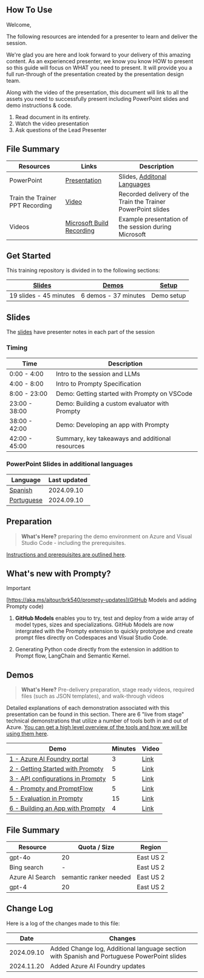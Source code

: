 ## How To Use

Welcome,

The following resources are intended for a presenter to learn and deliver the session.

We're glad you are here and look forward to your delivery of this amazing content. As an experienced presenter, we know you know HOW to present so this guide will focus on WHAT you need to present. It will provide you a full run-through of the presentation created by the presentation design team. 

Along with the video of the presentation, this document will link to all the assets you need to successfully present including PowerPoint slides and demo instructions & code.

1.  Read document in its entirety.
2.  Watch the video presentation
3.  Ask questions of the Lead Presenter

## File Summary

| Resources          | Links    | Description |
|-------------------|----------------------------------|-------------------|
| PowerPoint        | [Presentation](https://aka.ms/AAs1k7u) | Slides, [Additonal Languages](#powerpoint-slides-in-additional-languages) |
| Train the Trainer PPT Recording | [Video](https://aka.ms/AAs1zy3) | Recorded delivery of the Train the Trainer PowerPoint slides |
| Videos            | [Microsoft Build Recording](https://build.microsoft.com/sessions/86e41e8b-1fd2-40fa-a608-6f99a28d4a61?WT.mc_id=aiml-149230-bethanycheum) | Example presentation of the session during Microsoft |

## Get Started

This training repository is divided in to the following sections:

| [Slides](https://aka.ms/AAs1k7u) | [Demos](demos/README.md) | [Setup](setup.md) | 
|-------------------|---------------------------|--------------------------------------
| 19 slides - 45 minutes| 6 demos - 37 minutes | Demo setup

## Slides

The [slides](https://aka.ms/AAs1k7u) have presenter notes in each part of the session

### Timing

| Time        | Description 
--------------|-------------
0:00 - 4:00   | Intro to the session and LLMs
4:00 - 8:00   | Intro to Prompty Specification
8:00 - 23:00  | Demo: Getting started with Prompty on VSCode
23:00 - 38:00 | Demo: Building a custom evaluator with Prompty
38:00 - 42:00 | Demo: Developing an app with Prompty
42:00 - 45:00 | Summary, key takeaways and additional resources

### PowerPoint Slides in additional languages
| Language | Last updated | 
|------------------- | ---- |
| [Spanish](https://aka.ms/AAs7mft) | 2024.09.10 | 
| [Portuguese](https://aka.ms/AAs7etw) | 2024.09.10| 

## Preparation

>**What's Here?** preparing the demo environment on Azure and Visual Studio Code - including the prerequisites.

[Instructions and prerequisites are outlined here](setup.md). 

## What's new with Prompty?

> [!IMPORTANT]
> [https://aka.ms/aitour/brk540/prompty-updates](GitHub Models and adding Prompty code)

1. **GitHub Models** enables you to try, test and deploy from a wide array of model types, sizes and specializations. GitHub Models are now intergrated with the Prompty extension to quickly prototype and create prompt files directly on Codespaces and Visual Studio Code.

2. Generating Python code directly from the extension in addition to Prompt flow, LangChain and Semantic Kernel.

## Demos

> **What's Here?** Pre-delivery preparation, stage ready videos, required files (such as JSON templates), and walk-through videos

Detailed explanations of each demonstration associated with this presentation can be found in this section. There are 6 "live from stage" technical demonstrations that utilize a number of tools both in and out of Azure. [You can get a high level overview of the tools and how we will be using them here](demos/README.md).

| Demo | Minutes | Video |
-------------------------------------------------------------------------------------------------------|---------|----------------- | 
|  [1 - Azure AI Foundry portal](demos/demo_1_Azure_AI_Foundry_portal.md) | 3       | [Link](https://aka.ms/AAs1k7x) |
|  [2 - Getting Started with Prompty](demos/demo_2_getting_started_with_Prompty.md) | 5       | [Link](https://aka.ms/AAs312a) |
|  [3 - API configurations in Prompty](demos/demo_3_Prompty_API_configurations.md) | 5       | [Link](https://aka.ms/AAs312c) |
|  [4 - Prompty and PromptFlow](demos/demo_4_Prompty_and_Promptflow.md) | 5       | [Link](https://aka.ms/AAs312b) |
|  [5 - Evaluation in Prompty](demos/demo_5_Prompty_eval.md) | 15       | [Link](https://aka.ms/AAs38rh) |
|  [6 - Building an App with Prompty](demos/demo_6_app_with_Prompty.md) | 4       | [Link](https://aka.ms/AAs2tax) |

## File Summary

| Resource         | Quota / Size   | Region  |
| ---------|---------|----------------- | 
|  gpt-4o  | 20       | East US 2   |
|  Bing search  | -      | East US 2   |
|  Azure AI Search    | semantic ranker needed    | East US 2   |
|  gpt-4  | 20       | East US 2   |

## Change Log

Here is a log of the changes made to this file:

| Date       | Changes |
|------------|---------|
| 2024.09.10 | Added Change log, Additional language section with Spanish and Portuguese PowerPoint slides |
| 2024.11.20 | Added Azure AI Foundry updates |


